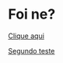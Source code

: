 # Foi ne?

<a href="https://henri-fernandes.github.io/Henri-fernandes.teste007.github.io/ex017/cor03.html">Clique aqui</a>

<a href="https://henri-fernandes.github.io/Henri-fernandes.teste007.github.io/ex017/teste/cor02.html">Segundo teste</a>

